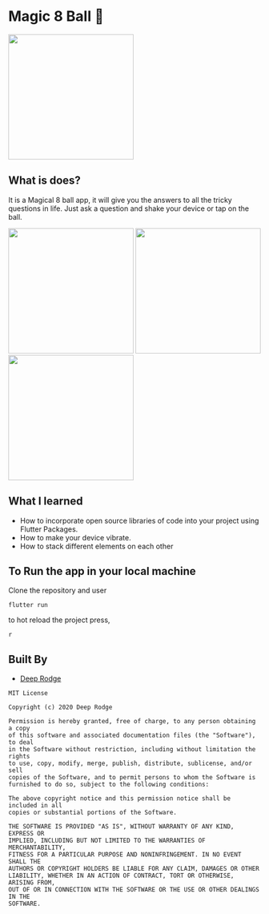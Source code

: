 
# Magic 8 Ball 🎱

<a href="https://play.google.com/store/apps/details?id=co.deeprodge.magic8ball" target="_blank"><img src="https://upload.wikimedia.org/wikipedia/commons/thumb/7/78/Google_Play_Store_badge_EN.svg/1280px-Google_Play_Store_badge_EN.svg.png" width="250"> </a>

## What is does?

It is a Magical 8 ball app, it will give you the answers to all the tricky questions in life. Just ask a question and shake your device or tap on the ball.


<img src="https://i.imgur.com/Pdhzc7N.png" width="250"> <img src="https://i.imgur.com/eorZtbn.png" width="250"> <img src="https://i.imgur.com/M3lgdSU.png" width="250">


## What I learned

- How to incorporate open source libraries of code into your project using Flutter Packages.
- How to make your device vibrate.
- How to stack different elements on each other


## To Run the app in your local machine
Clone the repository and user
```
flutter run
```

to hot reload the project press,
```
r
```
## Built By
- [Deep Rodge](https://github.com/deeprodge)
```
MIT License

Copyright (c) 2020 Deep Rodge

Permission is hereby granted, free of charge, to any person obtaining a copy
of this software and associated documentation files (the "Software"), to deal
in the Software without restriction, including without limitation the rights
to use, copy, modify, merge, publish, distribute, sublicense, and/or sell
copies of the Software, and to permit persons to whom the Software is
furnished to do so, subject to the following conditions:

The above copyright notice and this permission notice shall be included in all
copies or substantial portions of the Software.

THE SOFTWARE IS PROVIDED "AS IS", WITHOUT WARRANTY OF ANY KIND, EXPRESS OR
IMPLIED, INCLUDING BUT NOT LIMITED TO THE WARRANTIES OF MERCHANTABILITY,
FITNESS FOR A PARTICULAR PURPOSE AND NONINFRINGEMENT. IN NO EVENT SHALL THE
AUTHORS OR COPYRIGHT HOLDERS BE LIABLE FOR ANY CLAIM, DAMAGES OR OTHER
LIABILITY, WHETHER IN AN ACTION OF CONTRACT, TORT OR OTHERWISE, ARISING FROM,
OUT OF OR IN CONNECTION WITH THE SOFTWARE OR THE USE OR OTHER DEALINGS IN THE
SOFTWARE.
```


